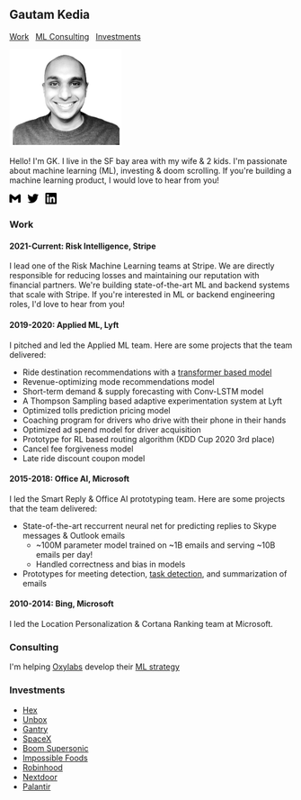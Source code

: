 ## Gautam Kedia
[Work](#work) &nbsp; [ML Consulting](#consulting) &nbsp; [Investments](#investments)

<img src="profile.png" width="200">

Hello! I'm GK. I live in the SF bay area with my wife & 2 kids. I'm passionate about machine learning (ML), investing & doom scrolling. If you're building a machine learning product, I would love to hear from you!

[<img src="assets/svg/gmail.svg" width="20">](mailto:gautamkedia@gmail.com) &nbsp;  [<img src="assets/svg/twitter.svg" width="20">](https://twitter.com/thegautam) &nbsp; [<img src="assets/svg/linkedin.svg" width="20">](https://www.linkedin.com/in/gautam-kedia-8a275730/)


### Work 

#### 2021-Current: Risk Intelligence, Stripe

I lead one of the Risk Machine Learning teams at Stripe. We are directly responsible for reducing losses and maintaining our reputation with financial partners. We're building state-of-the-art ML and backend systems that scale with Stripe. If you're interested in ML or backend engineering roles, I'd love to hear from you!

#### 2019-2020: Applied ML, Lyft
I pitched and led the Applied ML team. Here are some projects that the team delivered:
* Ride destination recommendations with a [transformer based model](https://eng.lyft.com/how-lyft-predicts-your-destination-with-attention-791146b0a439)
* Revenue-optimizing mode recommendations model
* Short-term demand & supply forecasting with Conv-LSTM model
* A Thompson Sampling based adaptive experimentation system at Lyft
* Optimized tolls prediction pricing model
* Coaching program for drivers who drive with their phone in their hands
* Optimized ad spend model for driver acquisition
* Prototype for RL based routing algorithm (KDD Cup 2020 3rd place)
* Cancel fee forgiveness model
* Late ride discount coupon model

#### 2015-2018: Office AI, Microsoft
I led the Smart Reply & Office AI prototyping team. Here are some projects that the team delivered:

* State-of-the-art reccurrent neural net for predicting replies to Skype messages & Outlook emails
  * ~100M parameter model trained on ~1B emails and serving ~10B emails per day!
  * Handled correctness and bias in models
* Prototypes for meeting detection, [task detection](https://blogs.windows.com/windowsexperience/2017/02/09/cortana-reminds-important-stuff-even-forget-ask/), and summarization of emails

#### 2010-2014: Bing, Microsoft
I led the Location Personalization & Cortana Ranking team at Microsoft.


### Consulting

I'm helping [Oxylabs](oxylabs.io) develop their [ML strategy](https://apnews.com/press-release/accesswire/265ddbed7c8f38c7a612caaaa5fc9fe5)

### Investments
* [Hex](https://www.hex.tech/)
* [Unbox](https://www.unbox.ai/)
* [Gantry](https://gantry.io/)
* [SpaceX](https://www.spacex.com/)
* [Boom Supersonic](https://boomsupersonic.com/)
* [Impossible Foods](https://www.impossiblefoods.com/)
* [Robinhood](https://robinhood.com/)
* [Nextdoor](https://nextdoor.com/)
* [Palantir](https://www.palantir.com/)


